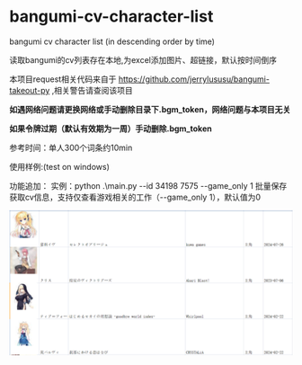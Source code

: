 # bangumi-cv-character-list  

bangumi cv character list (in descending order by time)  

读取bangumi的cv列表存在本地,为excel添加图片、超链接，默认按时间倒序

本项目request相关代码来自于 <https://github.com/jerrylususu/bangumi-takeout-py> ,相关警告请查阅该项目

**如遇网络问题请更换网络或手动删除目录下.bgm_token，网络问题与本项目无关**

**如果令牌过期（默认有效期为一周）手动删除.bgm_token**

参考时间：单人300个词条约10min

使用样例:(test on windows)  

功能追加：
实例：python .\main.py --id 34198  7575 --game_only 1
批量保存获取cv信息，支持仅查看游戏相关的工作（--game_only 1），默认值为0

![效果](assets/example1.png)
